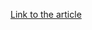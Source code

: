 [Link to the article](https://crowdstrike.com/blog/viceroy-tiger-delivers-new-zero-day-exploit/index.html)
